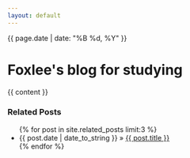 ```yaml
---
layout: default
---
```


<p class="meta">
  {{ page.date | date: "%B %d, %Y" }} 
  <a href="/">
    <i class="home fa fa-home"></i>
  </a>
</p>

<h1 class="title">Foxlee's blog for studying</h1>

<div id="post">
  {{ content }}
</div>

<div id="related">
  <h3>Related Posts</h3>
  <ul class="posts">
    {% for post in site.related_posts limit:3 %}
    <li>
      <span>{{ post.date | date_to_string }} &raquo;</span> <a href="{{ post.url }}">{{ post.title }}</a>
    </li>
    {% endfor %}
  </ul>
</div>
